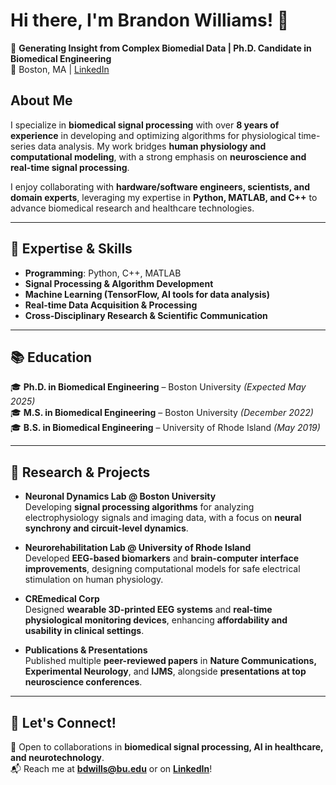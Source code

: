 # Hi there, I'm Brandon Williams! 👋  

🚀 **Generating Insight from Complex Biomedial Data | Ph.D. Candidate in Biomedical Engineering**  
📍 Boston, MA | [LinkedIn](https://www.linkedin.com/in/brandon-david-williams/)  

## About Me  
I specialize in **biomedical signal processing** with over **8 years of experience** in developing and optimizing algorithms for physiological time-series data analysis. My work bridges **human physiology and computational modeling**, with a strong emphasis on **neuroscience and real-time signal processing**.  

I enjoy collaborating with **hardware/software engineers, scientists, and domain experts**, leveraging my expertise in **Python, MATLAB, and C++** to advance biomedical research and healthcare technologies.  

---  

## 🧠 Expertise & Skills  
- **Programming**: Python, C++, MATLAB  
- **Signal Processing & Algorithm Development**  
- **Machine Learning (TensorFlow, AI tools for data analysis)**  
- **Real-time Data Acquisition & Processing**  
- **Cross-Disciplinary Research & Scientific Communication**  

---  

## 📚 Education  
🎓 **Ph.D. in Biomedical Engineering** – Boston University *(Expected May 2025)*  
🎓 **M.S. in Biomedical Engineering** – Boston University *(December 2022)*  
🎓 **B.S. in Biomedical Engineering** – University of Rhode Island *(May 2019)*

---  

## 🔬 Research & Projects  
- **Neuronal Dynamics Lab @ Boston University**  
  Developing **signal processing algorithms** for analyzing electrophysiology signals and imaging data, with a focus on **neural synchrony and circuit-level dynamics**.  

- **Neurorehabilitation Lab @ University of Rhode Island**  
  Developed **EEG-based biomarkers** and **brain-computer interface improvements**, designing computational models for safe electrical stimulation on human physiology.  

- **CREmedical Corp**  
  Designed **wearable 3D-printed EEG systems** and **real-time physiological monitoring devices**, enhancing **affordability and usability in clinical settings**.  

- **Publications & Presentations**  
  Published multiple **peer-reviewed papers** in **Nature Communications, Experimental Neurology**, and **IJMS**, alongside **presentations at top neuroscience conferences**.  

---  

## 🎯 Let's Connect!  
💼 Open to collaborations in **biomedical signal processing, AI in healthcare, and neurotechnology**.  
📬 Reach me at **bdwills@bu.edu** or on **[LinkedIn](https://www.linkedin.com/in/brandon-david-williams/)**!  
